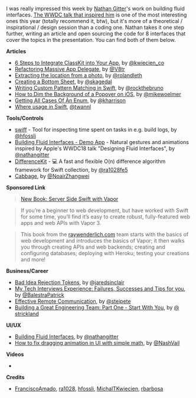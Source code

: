 I was really impressed this week by [Nathan Gitter](https://twitter.com/nathangitter)'s work on building fluid interfaces. [The WWDC talk that inspired him](https://developer.apple.com/videos/play/wwdc2018/803/) is one of the most interesting ones this year (totally recommend it, btw), but it's more of a theoretical / inspirational / design session than a coding one. Nathan takes it one step further, writing an article and open sourcing the code for 8 interfaces that cover the topics in the presentation. You can find both of them below.

**Articles**

* [6 Steps to Integrate ClassKit into Your App](https://www.netguru.co/codestories/6-steps-to-integrate-classkit-into-your-app?utm_campaign=Codestories&utm_source=iosgoodies&utm_medium=social), by [@kwiecien_co](https://twitter.com/kwiecien_co)
* [Refactoring Massive App Delegate](http://www.vadimbulavin.com/refactoring-massive-app-delegate/), by [@V8tr](https://twitter.com/V8tr)
* [Extracting the location from a photo](https://rolandleth.com/extracting-the-location-from-a-photo), by [@rolandleth](https://twitter.com/rolandleth)
* [Creating a Bottom Sheet](https://skagedal.github.io/2018/08/03/bottom-sheet.html), by [@skagedal](https://twitter.com/skagedal)
* [Writing Custom Pattern Matching in Swift](https://swiftrocks.com/writing-custom-pattern-matching-rules-in-swift.html), by [@rockthebruno](https://twitter.com/rockthebruno)
* [How to Dim the Background of a Popover on iOS](https://spin.atomicobject.com/2018/08/08/dim-popover-background/), by [@mikewoelmer](https://twitter.com/mikewoelmer)
* [Getting All Cases Of An Enum](https://useyourloaf.com/blog/getting-all-cases-of-an-enum/), by [@kharrison](https://twitter.com/kharrison)
* [Where usage in Swift](https://www.avanderlee.com/swift/where-using-swift/), [@twannl](https://twitter.com/twannl)

**Tools/Controls**

* [swiff](https://github.com/agens-no/swiff) - Tool for inspecting time spent on tasks in e.g. build logs, by [@hfossli](https://twitter.com/hfossli)
* [Building Fluid Interfaces - Demo App](https://github.com/nathangitter/fluid-interfaces) - Natural gestures and animations inspired by Apple's WWDC18 talk "Designing Fluid Interfaces", by [@nathangitter](https://twitter.com/nathangitter)
* [DifferenceKit](https://github.com/ra1028/DifferenceKit) - 💻 A fast and flexible O(n) difference algorithm framework for Swift collection, by [@ra1028fe5](https://twitter.com/ra1028fe5)
* [Cabbage](https://github.com/VideoFlint/Cabbage), by [@NoairZhangwei](https://twitter.com/NoairZhangwei)

**Sponsored Link**

> [New Book: Server Side Swift with Vapor](https://store.raywenderlich.com/products/server-side-swift-with-vapor)

> If you’re a beginner to web development, but have worked with Swift for some time, you’ll find it’s easy to create robust, fully-featured web apps and web APIs with Vapor 3.

> This book from the [raywenderlich.com](https://raywenderlich.com/) team starts with the basics of web development and introduces the basics of Vapor; it then walks you through creating APIs and web backends; creating and configuring databases; deploying with Heroku; testing your creations and more!

**Business/Career**

* [Bad Idea Rejection Tokens](http://blog.jaredsinclair.com/post/176737572155/bad-idea-rejection-tokens), by [@jaredsinclair](https://twitter.com/jaredsinclair)
* [My Tech Interviews Experience: Failures, Successes and Tips for you](https://patrickbalestra.com/blog/2018/08/06/my-tech-interviews-experience.html), by [@BalestraPatrick](https://twitter.com/BalestraPatrick)
* [Effective Remote Communication](https://pspdfkit.com/blog/2018/effective-remote-communication/), by [@steipete](https://twitter.com/steipete)
* [Building a Great Engineering Team: Part One - Start With You](https://www.bignerdranch.com/blog/building-a-great-engineering-team-part-one-start-with-you/), by [@ strickland](https://twitter.com/strickland)

**UI/UX**

* [Building Fluid Interfaces](https://medium.com/@nathangitter/building-fluid-interfaces-ios-swift-9732bb934bf5), by [@nathangitter](https://twitter.com/nathangitter)
* [How to fix dragging animation in UI with simple math](https://uxdesign.cc/how-to-fix-dragging-animation-in-ui-with-simple-math-4bbc10deccf7), by [@NashVail](https://twitter.com/NashVail)

**Videos**

* 

**Credits**

* [FranciscoAmado](https://github.com/FranciscoAmado), [ra1028](https://github.com/ra1028), [hfossli](https://github.com/hfossli), [MichalTKwiecien](https://github.com/MichalTKwiecien), [rbarbosa](https://github.com/rbarbosa)
